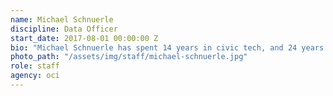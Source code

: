 ```yaml
---
name: Michael Schnuerle
discipline: Data Officer
start_date: 2017-08-01 00:00:00 Z
bio: "Michael Schnuerle has spent 14 years in civic tech, and 24 years working on internet projects. His first product was an online crime map built using open records requests and Google Maps in 2005, which grew into open data advocacy and building civic services around real-time transportation, public safety, geocoding, data standards, and APIs. As Louisville Metro's first data officer in the Mayor Greg Fischer's Office of Civic Innovation, he works with departments and external partners to share information, foster data-driven decision-making, and promote transparency through open data.  His latest focus is collaboratively building common open source tools with other governments and partners through the Open Government Coalition."
photo_path: "/assets/img/staff/michael-schnuerle.jpg"
role: staff
agency: oci
---
```

